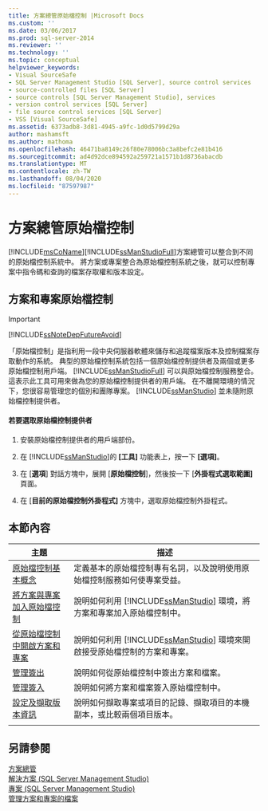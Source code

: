 ```yaml
---
title: 方案總管原始檔控制 |Microsoft Docs
ms.custom: ''
ms.date: 03/06/2017
ms.prod: sql-server-2014
ms.reviewer: ''
ms.technology: ''
ms.topic: conceptual
helpviewer_keywords:
- Visual SourceSafe
- SQL Server Management Studio [SQL Server], source control services
- source-controlled files [SQL Server]
- source controls [SQL Server Management Studio], services
- version control services [SQL Server]
- file source control services [SQL Server]
- VSS [Visual SourceSafe]
ms.assetid: 6373adb8-3d81-4945-a9fc-1d0d5799d29a
author: mashamsft
ms.author: mathoma
ms.openlocfilehash: 46471ba8149c26f80e78006bc3a8befc2e81b416
ms.sourcegitcommit: ad4d92dce894592a259721a1571b1d8736abacdb
ms.translationtype: MT
ms.contentlocale: zh-TW
ms.lasthandoff: 08/04/2020
ms.locfileid: "87597987"
---
```

# <a name="solution-explorer-source-control"></a>方案總管原始檔控制
  [!INCLUDE[msCoName](../includes/msconame-md.md)][!INCLUDE[ssManStudioFull](../includes/ssmanstudiofull-md.md)]方案總管可以整合到不同的原始檔控制系統中。 將方案或專案整合為原始檔控制系統之後，就可以控制專案中指令碼和查詢的檔案存取權和版本設定。  
  
## <a name="solution-and-project-source-control"></a>方案和專案原始檔控制  
  
> [!IMPORTANT]  
>  [!INCLUDE[ssNoteDepFutureAvoid](../includes/ssnotedepfutureavoid-md.md)]  
  
 「原始檔控制」是指利用一段中央伺服器軟體來儲存和追蹤檔案版本及控制檔案存取動作的系統。 典型的原始檔控制系統包括一個原始檔控制提供者及兩個或更多原始檔控制用戶端。 [!INCLUDE[ssManStudioFull](../includes/ssmanstudiofull-md.md)] 可以與原始檔控制服務整合。 這表示此工具可用來做為您的原始檔控制提供者的用戶端。 在不離開環境的情況下，您很容易管理您的個別和團隊專案。 [!INCLUDE[ssManStudio](../includes/ssmanstudio-md.md)] 並未隨附原始檔控制提供者。  
  
#### <a name="to-select-a-source-control-provider"></a>若要選取原始檔控制提供者  
  
1.  安裝原始檔控制提供者的用戶端部份。  
  
2.  在 [!INCLUDE[ssManStudio](../includes/ssmanstudio-md.md)]的 **[工具]** 功能表上，按一下 **[選項]**。  
  
3.  在 [**選項**] 對話方塊中，展開 [**原始檔控制**]，然後按一下 [**外掛程式選取範圍]** 頁面。  
  
4.  在 [**目前的原始檔控制外掛程式]** 方塊中，選取原始檔控制外掛程式。  
  
## <a name="in-this-section"></a>本節內容  
  
|主題|描述|  
|-----------|-----------------|  
|[原始檔控制基本概念](../../2014/database-engine/source-control-basics.md)|定義基本的原始檔控制專有名詞，以及說明使用原始檔控制服務如何使專案受益。|  
|[將方案與專案加入原始檔控制](../../2014/database-engine/add-solutions-and-projects-to-source-control.md)|說明如何利用 [!INCLUDE[ssManStudio](../includes/ssmanstudio-md.md)] 環境，將方案和專案加入原始檔控制中。|  
|[從原始檔控制中開啟方案和專案](../../2014/database-engine/open-solutions-and-projects-from-source-control.md)|說明如何利用 [!INCLUDE[ssManStudio](../includes/ssmanstudio-md.md)] 環境來開啟接受原始檔控制的方案和專案。|  
|[管理簽出](../../2014/database-engine/manage-checkouts.md)|說明如何從原始檔控制中簽出方案和檔案。|  
|[管理簽入](../../2014/database-engine/manage-checkins.md)|說明如何將方案和檔案簽入原始檔控制中。|  
|[設定及擷取版本資訊](../../2014/database-engine/set-and-retrieve-version-information.md)|說明如何擷取專案或項目的記錄、擷取項目的本機副本，或比較兩個項目版本。|  
|||  
  
## <a name="see-also"></a>另請參閱  
 [方案總管](../ssms/solution/solution-explorer.md)   
 [解決方案 &#40;SQL Server Management Studio&#41;](../ssms/sql-server-management-studio-ssms.md)   
 [專案 &#40;SQL Server Management Studio&#41;](../ssms/solution/projects-sql-server-management-studio.md)   
 [管理方案和專案的檔案](../ssms/solution/files-that-manage-solutions-and-projects.md)  
  
  
